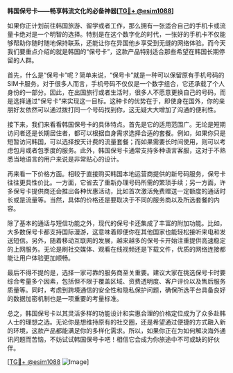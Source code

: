 **韩国保号卡——畅享韩流文化的必备神器[[TG💪+ @esim1088](https://t.me/s/esim1088)]**

如果你正计划前往韩国旅游、留学或者工作，那么拥有一张适合自己的手机卡或流量卡绝对是一个明智的选择。特别是在这个数字化的时代，一张好的手机卡不仅能够帮助你随时随地保持联系，还能让你在异国他乡享受到无缝的网络体验。而今天我们要重点介绍的就是韩国的“保号卡”，这款产品特别适合那些希望在韩国长期停留的人群。

首先，什么是“保号卡”呢？简单来说，“保号卡”就是一种可以保留原有手机号码的SIM卡服务。对于很多人而言，手机号码不仅仅是一个数字组合，它还承载了个人身份的一部分。因此，在出国旅行或者生活时，很多人不愿意更换自己的号码，而是选择通过“保号卡”来实现这一目标。这种卡的优势在于，即使身在国外，你的亲朋好友依然可以通过拨打同一个号码找到你，这无疑大大增加了沟通的便利性。

接下来，我们来看看韩国保号卡的具体特点。首先是它的适用范围广。无论是短期访问者还是长期居住者，都可以根据自身需求选择合适的套餐。例如，如果你只是短暂访问韩国，可以选择按天计费的流量套餐；而如果需要长时间使用，则可以考虑包月或者包季度的服务。此外，韩国保号卡通常支持多种语言客服，这对于不熟悉当地语言的用户来说是非常贴心的设计。

再来看一下价格方面。相较于直接购买韩国本地运营商提供的新号码服务，保号卡往往更具性价比。一方面，它省去了重新办理号码所需的繁琐手续；另一方面，许多保号卡提供商还会推出各种优惠活动，比如首次激活免费赠送一定额度的通话时长或是流量等。当然，具体的价格还是要取决于不同的服务商以及所选套餐的内容。

除了基本的通话与短信功能之外，现代的保号卡还集成了丰富的附加功能。比如，大多数保号卡都支持国际漫游，这意味着即便你在其他国家也能轻松接听来电和发送短信。另外，随着移动互联网的发展，越来越多的保号卡开始注重提供高速稳定的上网服务。无论是刷社交媒体、观看在线视频还是下载文件，优质的网络连接都能让用户体验更加顺畅。

最后不得不提的是，选择一家可靠的服务商至关重要。建议大家在挑选保号卡时要综合考量多个因素，包括但不限于覆盖区域、资费透明度、客户评价以及售后服务质量等。同时，考虑到跨境通信的安全性和隐私保护问题，确保所选平台具备良好的数据加密机制也是一项重要的考量标准。

总之，韩国保号卡以其灵活多样的功能设计和实惠合理的价格定位成为了众多赴韩人士的理想之选。无论你是想维持原有的社交圈，还是希望通过便捷的方式融入新的环境，这款产品都能满足你的多样化需求。所以，如果你正在为如何解决海外通讯问题而苦恼，不妨试试韩国保号卡吧！相信它会成为你旅途中不可或缺的好伙伴。

[[TG💪+ @esim1088](https://t.me/s/esim1088) ![Image](https://i.postimg.cc/4NQfJmqS/Snipaste-2025-05-13-00-14-12.png)]